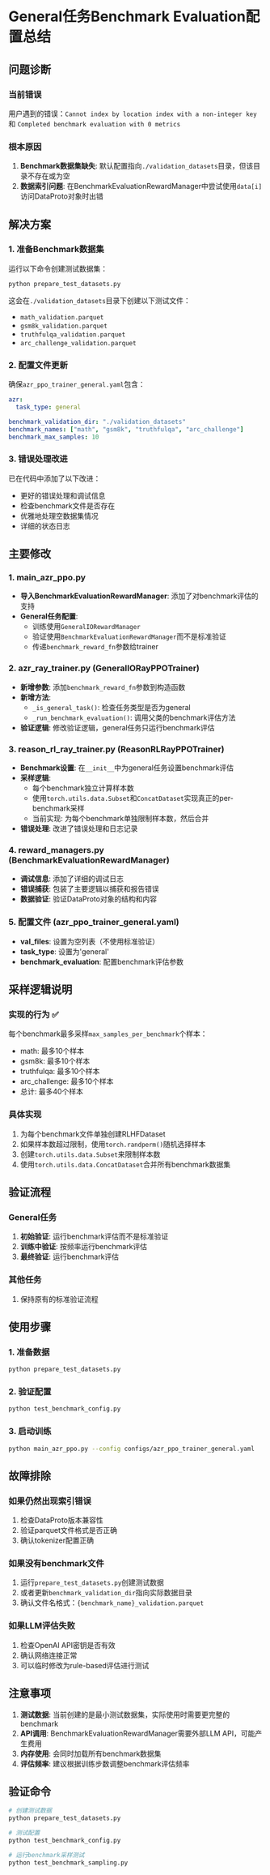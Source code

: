 # General任务Benchmark Evaluation配置总结

## 问题诊断

### 当前错误
用户遇到的错误：`Cannot index by location index with a non-integer key` 和 `Completed benchmark evaluation with 0 metrics`

### 根本原因
1. **Benchmark数据集缺失**: 默认配置指向`./validation_datasets`目录，但该目录不存在或为空
2. **数据索引问题**: 在BenchmarkEvaluationRewardManager中尝试使用`data[i]`访问DataProto对象时出错

## 解决方案

### 1. 准备Benchmark数据集
运行以下命令创建测试数据集：
```bash
python prepare_test_datasets.py
```

这会在`./validation_datasets`目录下创建以下测试文件：
- `math_validation.parquet`
- `gsm8k_validation.parquet` 
- `truthfulqa_validation.parquet`
- `arc_challenge_validation.parquet`

### 2. 配置文件更新
确保`azr_ppo_trainer_general.yaml`包含：
```yaml
azr:
  task_type: general

benchmark_validation_dir: "./validation_datasets"
benchmark_names: ["math", "gsm8k", "truthfulqa", "arc_challenge"]
benchmark_max_samples: 10
```

### 3. 错误处理改进
已在代码中添加了以下改进：
- 更好的错误处理和调试信息
- 检查benchmark文件是否存在
- 优雅地处理空数据集情况
- 详细的状态日志

## 主要修改

### 1. main_azr_ppo.py
- **导入BenchmarkEvaluationRewardManager**: 添加了对benchmark评估的支持
- **General任务配置**: 
  - 训练使用`GeneralIORewardManager`
  - 验证使用`BenchmarkEvaluationRewardManager`而不是标准验证
  - 传递`benchmark_reward_fn`参数给trainer

### 2. azr_ray_trainer.py (GeneralIORayPPOTrainer)
- **新增参数**: 添加`benchmark_reward_fn`参数到构造函数
- **新增方法**:
  - `_is_general_task()`: 检查任务类型是否为general
  - `_run_benchmark_evaluation()`: 调用父类的benchmark评估方法
- **验证逻辑**: 修改验证逻辑，general任务只运行benchmark评估

### 3. reason_rl_ray_trainer.py (ReasonRLRayPPOTrainer)
- **Benchmark设置**: 在`__init__`中为general任务设置benchmark评估
- **采样逻辑**: 
  - 每个benchmark独立计算样本数
  - 使用`torch.utils.data.Subset`和`ConcatDataset`实现真正的per-benchmark采样
  - 当前实现: 为每个benchmark单独限制样本数，然后合并
- **错误处理**: 改进了错误处理和日志记录

### 4. reward_managers.py (BenchmarkEvaluationRewardManager)
- **调试信息**: 添加了详细的调试日志
- **错误捕获**: 包装了主要逻辑以捕获和报告错误
- **数据验证**: 验证DataProto对象的结构和内容

### 5. 配置文件 (azr_ppo_trainer_general.yaml)
- **val_files**: 设置为空列表（不使用标准验证）
- **task_type**: 设置为'general'
- **benchmark_evaluation**: 配置benchmark评估参数

## 采样逻辑说明

### 实现的行为 ✅
每个benchmark最多采样`max_samples_per_benchmark`个样本：
- math: 最多10个样本
- gsm8k: 最多10个样本  
- truthfulqa: 最多10个样本
- arc_challenge: 最多10个样本
- 总计: 最多40个样本

### 具体实现
1. 为每个benchmark文件单独创建RLHFDataset
2. 如果样本数超过限制，使用`torch.randperm()`随机选择样本
3. 创建`torch.utils.data.Subset`来限制样本数
4. 使用`torch.utils.data.ConcatDataset`合并所有benchmark数据集

## 验证流程

### General任务
1. **初始验证**: 运行benchmark评估而不是标准验证
2. **训练中验证**: 按频率运行benchmark评估
3. **最终验证**: 运行benchmark评估

### 其他任务
1. 保持原有的标准验证流程

## 使用步骤

### 1. 准备数据
```bash
python prepare_test_datasets.py
```

### 2. 验证配置
```bash
python test_benchmark_config.py
```

### 3. 启动训练
```bash
python main_azr_ppo.py --config configs/azr_ppo_trainer_general.yaml
```

## 故障排除

### 如果仍然出现索引错误
1. 检查DataProto版本兼容性
2. 验证parquet文件格式是否正确
3. 确认tokenizer配置正确

### 如果没有benchmark文件
1. 运行`prepare_test_datasets.py`创建测试数据
2. 或者更新`benchmark_validation_dir`指向实际数据目录
3. 确认文件名格式：`{benchmark_name}_validation.parquet`

### 如果LLM评估失败
1. 检查OpenAI API密钥是否有效
2. 确认网络连接正常
3. 可以临时修改为rule-based评估进行测试

## 注意事项

1. **测试数据**: 当前创建的是最小测试数据集，实际使用时需要更完整的benchmark
2. **API调用**: BenchmarkEvaluationRewardManager需要外部LLM API，可能产生费用
3. **内存使用**: 会同时加载所有benchmark数据集
4. **评估频率**: 建议根据训练步数调整benchmark评估频率

## 验证命令

```bash
# 创建测试数据
python prepare_test_datasets.py

# 测试配置
python test_benchmark_config.py

# 运行benchmark采样测试
python test_benchmark_sampling.py
```
